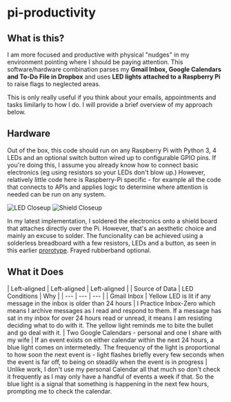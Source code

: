 # pi-productivity





## What is this?
I am more focused and productive with physical "nudges" in my environment pointing where I should be paying attention. This software/hardware combination parses my **Gmail Inbox, Google Calendars and To-Do File in Dropbox** and uses **LED lights attached to a Raspberry Pi** to raise flags to neglected areas.

This is only really useful if you think about your emails, appointments and tasks limilarly to how I do. I will provide a brief overview of my approach below.

## Hardware
Out of the box, this code should run on any Raspberry Pi with Python 3, 4 LEDs and an optional switch button wired up to configurable GPIO pins. If you're doing this, I assume you already know how to connect basic electronics (eg using resistors so your LEDs don't blow up.) However, relatively little code here is Raspberry-Pi specific - for example all the code that connects to APIs and applies logic to determine where attention is needed can be run on any system.

![LED Closeup](pics/led-closeup.png)
![Shield Closeup](pics/shield-closeup.png)

In my latest implementation, I soldered the electronics onto a shield board that attaches directly over the Pi. However, that's an aesthetic choice and mainly an excuse to solder. The funcionality can be achieved using a solderless breadboard with a few resistors, LEDs and a button, as seen in this earlier [prorotype](pics/breadboard-closeup.png). Frayed rubberband optional.

## What it Does

| Left-aligned | Left-aligned | Left-aligned |
| Source of Data | LED Conditions | Why |
| --- | --- | --- |
| Gmail Inbox | Yellow LED is lit if any message in the inbox is older than 24 hours | I Practice Inbox-Zero which means I archive messages as I read and respond to them. If a message has sat in my inbox for over 24 hours read or unread, it means I am resisting deciding what to do with it. The yellow light reminds me to bite the bullet and go deal with it.
| Two Google Calendars - personal and one I share with my wife | If an event exists on either calendar within the next 24 hours, a blue light comes on intermetedly. The frequency of the light is proportional to how soon the next event is - light flashes briefly every few seconds when the event is far off, to being on steadily when the event is in progress | Unlike work, I don't use my personal Calendar all that much so don't check it frequently as I may only have a handful of events a week if that. So the blue light is a signal that something is happening in the next few hours, prompting me to check the calendar.
